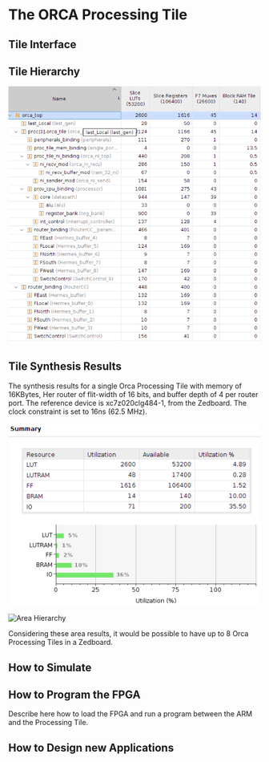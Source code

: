 # The ORCA Processing Tile


## Tile Interface


## Tile Hierarchy

![tile hierarchy](images/design-hier.png)

## Tile Synthesis Results

The synthesis results for a single Orca Processing Tile with memory of 16KBytes, Her router of flit-width of 16 bits, and buffer depth of 4 per router port. The reference device is xc7z020clg484-1, from the Zedboard. The clock constraint is set to 16ns (62.5 MHz).

![Area summary](images/area-summary.png)

![Area Hierarchy](images/area-hier.png)

Considering these area results, it would be possible to have up to 8 Orca Processing Tiles in a Zedboard.

## How to Simulate

## How to Program the FPGA

Describe here how to load the FPGA and run a program between the ARM and the Processing Tile.

## How to Design new Applications

